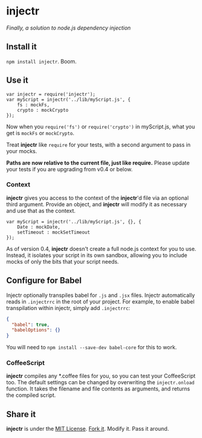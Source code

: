 # injectr #

_Finally, a solution to node.js dependency injection_

## Install it ##

`npm install injectr`. Boom.

## Use it ##

    var injectr = require('injectr');
    var myScript = injectr('../lib/myScript.js', {
        fs : mockFs,
        crypto : mockCrypto
    });

Now when you `require('fs')` or `require('crypto')` in myScript.js, what you
get is `mockFs` or `mockCrypto`.

Treat **injectr** like `require` for your tests, with a second argument to pass
in your mocks.

**Paths are now relative to the current file, just like require.** Please update
your tests if you are upgrading from v0.4 or below.

### Context ###

**injectr** gives you access to the context of the **injectr**'d file via
an optional third argument. Provide an object, and **injectr** will modify it
as necessary and use that as the context.

    var myScript = injectr('../lib/myScript.js', {}, {
        Date : mockDate,
        setTimeout : mockSetTimeout
    });

As of version 0.4, **injectr** doesn't create a full node.js context for you to
use. Instead, it isolates your script in its own sandbox, allowing you to
include mocks of only the bits that your script needs.

## Configure for Babel ##

Injectr optionally transpiles babel for `.js` and `.jsx` files.  Injectr
automatically reads in `.injectrrc` in the root of your project.  For example,
to enable babel transpilation within injectr, simply add `.injectrrc`:

```json
{
  "babel": true,
  "babelOptions": {}
}
```

You will need to `npm install --save-dev babel-core` for this to work.

### CoffeeScript ###

**injectr** compiles any *.coffee files for you, so you can test your
CoffeeScript too. The default settings can be changed by overwriting the
`injectr.onload` function. It takes the filename and file contents as
arguments, and returns the compiled script.

## Share it ##

**injectr** is under the [MIT License](http://www.opensource.org/licenses/MIT).
[Fork it](https://github.com/nathanmacinnes/injectr). Modify it. Pass it around.

